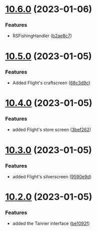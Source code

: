 # [10.6.0](https://github.com/Torwent/WaspLib/compare/v10.5.0...v10.6.0) (2023-01-06)


### Features

* RSFishingHandler ([b2ae8c7](https://github.com/Torwent/WaspLib/commit/b2ae8c723fcde39584ec5de5f9ff7a9cac696740))



# [10.5.0](https://github.com/Torwent/WaspLib/compare/v10.4.0...v10.5.0) (2023-01-05)


### Features

* Added Flight's craftscreen ([68c3d9c](https://github.com/Torwent/WaspLib/commit/68c3d9c9103cbcc1edb26a5c1bcea1e17c3247d6))



# [10.4.0](https://github.com/Torwent/WaspLib/compare/v10.3.0...v10.4.0) (2023-01-05)


### Features

* added Flight's store screen ([3bef262](https://github.com/Torwent/WaspLib/commit/3bef26288fcdc6ab309716fe224d8204be09945b))



# [10.3.0](https://github.com/Torwent/WaspLib/compare/v10.2.0...v10.3.0) (2023-01-05)


### Features

* added Flight's silverscreen ([9590e9d](https://github.com/Torwent/WaspLib/commit/9590e9def32b8b5e8b6b32711ac8ea4ce7f9291c))



# [10.2.0](https://github.com/Torwent/WaspLib/compare/v10.1.6...v10.2.0) (2023-01-05)


### Features

* added the Tanner interface ([be1092f](https://github.com/Torwent/WaspLib/commit/be1092f1dd637993dd00ad03176af40b691914bb))



